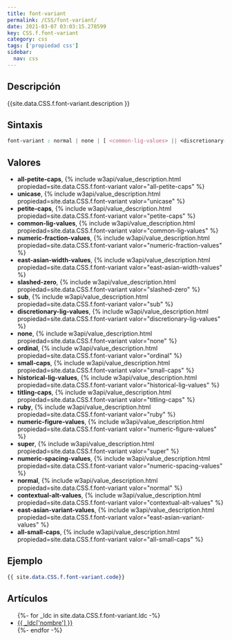 ```yaml
---
title: font-variant
permalink: /CSS/font-variant/
date: 2021-03-07 03:03:15.278599
key: CSS.f.font-variant
category: css
tags: ['propiedad css']
sidebar: 
  nav: css
---
```


## Descripción
{{site.data.CSS.f.font-variant.description }}

## Sintaxis
~~~css
font-variant : normal | none | [ <common-lig-values> || <discretionary-lig-values> || <historical-lig-values> || <contextual-alt-values> || [ small-caps | all-small-caps | petite-caps | all-petite-caps | unicase | titling-caps ] || <numeric-figure-values> || <numeric-spacing-values> || <numeric-fraction-values> || ordinal || slashed-zero || <east-asian-variant-values> || <east-asian-width-values> || ruby || [ sub | super ] ]
~~~

## Valores
* **all-petite-caps**,  {% include w3api/value_description.html propiedad=site.data.CSS.f.font-variant valor="all-petite-caps" %}
* **unicase**,  {% include w3api/value_description.html propiedad=site.data.CSS.f.font-variant valor="unicase" %}
* **petite-caps**,  {% include w3api/value_description.html propiedad=site.data.CSS.f.font-variant valor="petite-caps" %}
* **common-lig-values**,  {% include w3api/value_description.html propiedad=site.data.CSS.f.font-variant valor="common-lig-values" %}
* **numeric-fraction-values**,  {% include w3api/value_description.html propiedad=site.data.CSS.f.font-variant valor="numeric-fraction-values" %}
* **east-asian-width-values**,  {% include w3api/value_description.html propiedad=site.data.CSS.f.font-variant valor="east-asian-width-values" %}
* **slashed-zero**,  {% include w3api/value_description.html propiedad=site.data.CSS.f.font-variant valor="slashed-zero" %}
* **sub**,  {% include w3api/value_description.html propiedad=site.data.CSS.f.font-variant valor="sub" %}
* **discretionary-lig-values**,  {% include w3api/value_description.html propiedad=site.data.CSS.f.font-variant valor="discretionary-lig-values" %}
* **none**,  {% include w3api/value_description.html propiedad=site.data.CSS.f.font-variant valor="none" %}
* **ordinal**,  {% include w3api/value_description.html propiedad=site.data.CSS.f.font-variant valor="ordinal" %}
* **small-caps**,  {% include w3api/value_description.html propiedad=site.data.CSS.f.font-variant valor="small-caps" %}
* **historical-lig-values**,  {% include w3api/value_description.html propiedad=site.data.CSS.f.font-variant valor="historical-lig-values" %}
* **titling-caps**,  {% include w3api/value_description.html propiedad=site.data.CSS.f.font-variant valor="titling-caps" %}
* **ruby**,  {% include w3api/value_description.html propiedad=site.data.CSS.f.font-variant valor="ruby" %}
* **numeric-figure-values**,  {% include w3api/value_description.html propiedad=site.data.CSS.f.font-variant valor="numeric-figure-values" %}
* **super**,  {% include w3api/value_description.html propiedad=site.data.CSS.f.font-variant valor="super" %}
* **numeric-spacing-values**,  {% include w3api/value_description.html propiedad=site.data.CSS.f.font-variant valor="numeric-spacing-values" %}
* **normal**,  {% include w3api/value_description.html propiedad=site.data.CSS.f.font-variant valor="normal" %}
* **contextual-alt-values**,  {% include w3api/value_description.html propiedad=site.data.CSS.f.font-variant valor="contextual-alt-values" %}
* **east-asian-variant-values**,  {% include w3api/value_description.html propiedad=site.data.CSS.f.font-variant valor="east-asian-variant-values" %}
* **all-small-caps**,  {% include w3api/value_description.html propiedad=site.data.CSS.f.font-variant valor="all-small-caps" %}

## Ejemplo
~~~css
{{ site.data.CSS.f.font-variant.code}}
~~~

## Artículos
<ul>
{%- for _ldc in site.data.CSS.f.font-variant.ldc -%}
   <li>
       <a href="{{_ldc['url'] }}">{{ _ldc['nombre'] }}</a>
   </li>
{%- endfor -%}
</ul>
